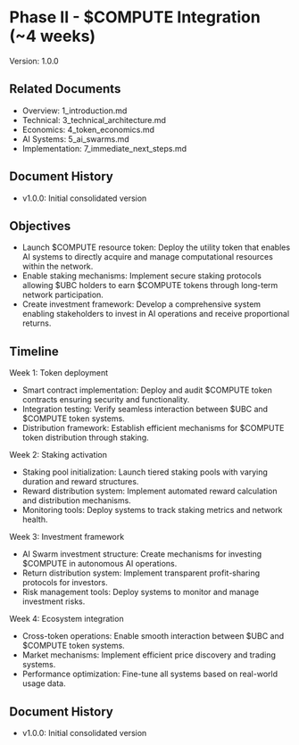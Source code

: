 # Phase II - $COMPUTE Integration (~4 weeks)
Version: 1.0.0

## Related Documents
- Overview: 1_introduction.md
- Technical: 3_technical_architecture.md
- Economics: 4_token_economics.md
- AI Systems: 5_ai_swarms.md
- Implementation: 7_immediate_next_steps.md

## Document History
- v1.0.0: Initial consolidated version

## Objectives
- Launch $COMPUTE resource token: Deploy the utility token that enables AI systems to directly acquire and manage computational resources within the network.
- Enable staking mechanisms: Implement secure staking protocols allowing $UBC holders to earn $COMPUTE tokens through long-term network participation.
- Create investment framework: Develop a comprehensive system enabling stakeholders to invest in AI operations and receive proportional returns.

## Timeline
Week 1: Token deployment
- Smart contract implementation: Deploy and audit $COMPUTE token contracts ensuring security and functionality.
- Integration testing: Verify seamless interaction between $UBC and $COMPUTE token systems.
- Distribution framework: Establish efficient mechanisms for $COMPUTE token distribution through staking.

Week 2: Staking activation
- Staking pool initialization: Launch tiered staking pools with varying duration and reward structures.
- Reward distribution system: Implement automated reward calculation and distribution mechanisms.
- Monitoring tools: Deploy systems to track staking metrics and network health.

Week 3: Investment framework
- AI Swarm investment structure: Create mechanisms for investing $COMPUTE in autonomous AI operations.
- Return distribution system: Implement transparent profit-sharing protocols for investors.
- Risk management tools: Deploy systems to monitor and manage investment risks.

Week 4: Ecosystem integration
- Cross-token operations: Enable smooth interaction between $UBC and $COMPUTE token systems.
- Market mechanisms: Implement efficient price discovery and trading systems.
- Performance optimization: Fine-tune all systems based on real-world usage data.

## Document History
- v1.0.0: Initial consolidated version
